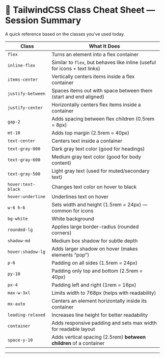 # 🎯 TailwindCSS Class Cheat Sheet — Session Summary

A quick reference based on the classes you've used today.

| **Class**            | **What It Does**                                                                  |
|----------------------|-----------------------------------------------------------------------------------|
| `flex`               | Turns an element into a flex container                                            |
| `inline-flex`        | Similar to `flex`, but behaves like inline (useful for icons + text links)       |
| `items-center`       | Vertically centers items inside a flex container                                  |
| `justify-between`    | Spaces items out with space between them (start and end aligned)                  |
| `justify-center`     | Horizontally centers flex items inside a container                                |
| `gap-2`              | Adds spacing between flex children (0.5rem = 8px)                                 |
| `mt-10`              | Adds top margin (2.5rem = 40px)                                                    |
| `text-center`        | Centers text inside a container                                                    |
| `text-gray-800`      | Dark gray text color (good for headings)                                          |
| `text-gray-600`      | Medium gray text color (good for body content)                                    |
| `text-gray-500`      | Light gray text (used for muted/secondary text)                                   |
| `hover:text-black`   | Changes text color on hover to black                                              |
| `hover:underline`    | Underlines text on hover                                                          |
| `w-6 h-6`            | Sets width and height (1.5rem = 24px) — common for icons                          |
| `bg-white`           | White background                                                                  |
| `rounded-lg`         | Applies large border-radius (rounded corners)                                     |
| `shadow-md`          | Medium box shadow for subtle depth                                                |
| `hover:shadow-lg`    | Adds larger shadow on hover (makes elements “pop”)                                |
| `p-6`                | Padding on all sides (1.5rem = 24px)                                               |
| `py-10`              | Padding only top and bottom (2.5rem = 40px)                                       |
| `px-4`               | Padding left and right (1rem = 16px)                                              |
| `max-w-3xl`          | Limits width to 768px (helps with readability)                                    |
| `mx-auto`            | Centers an element horizontally inside its container                              |
| `leading-relaxed`    | Increases line height for better readability                                      |
| `container`          | Adds responsive padding and sets max width for readable layout                    |
| `space-y-10`         | Adds vertical spacing (2.5rem) **between children** of a container                |

---
